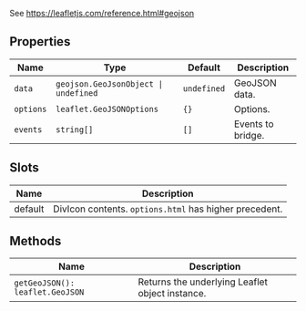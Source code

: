 See https://leafletjs.com/reference.html#geojson

## Properties

| Name      | Type                                 | Default     | Description       |
|-----------|--------------------------------------|-------------|-------------------|
| `data`    | `geojson.GeoJsonObject \| undefined` | `undefined` | GeoJSON data.     |
| `options` | `leaflet.GeoJSONOptions`             | `{}`        | Options.          |
| `events`  | `string[]`                           | `[]`        | Events to bridge. |

## Slots

| Name    | Description                                            |
|---------|--------------------------------------------------------|
| default | DivIcon contents. `options.html` has higher precedent. |

## Methods

| Name                            | Description                                     |
|---------------------------------|-------------------------------------------------|
| `getGeoJSON(): leaflet.GeoJSON` | Returns the underlying Leaflet object instance. |
